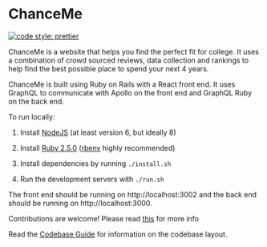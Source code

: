 # ChanceMe
[![code style: prettier](https://img.shields.io/badge/code_style-prettier-ff69b4.svg?style=flat-square)](https://github.com/prettier/prettier)

ChanceMe is a website that helps you find the perfect fit for
college. It uses a combination of crowd sourced reviews, data
collection and rankings to help find the best possible place to spend
your next 4 years.

ChanceMe is built using Ruby on Rails with a React front end. It
uses GraphQL to communicate with Apollo on the front end and GraphQL
Ruby on the back end.

To run locally:

1. Install [NodeJS](https://nodejs.org/en/) (at least version 6, but
ideally 8)

2. Install [Ruby 2.5.0](https://www.ruby-lang.org/en/)
([rbenv](https://github.com/rbenv/rbenv) highly recommended)

3. Install dependencies by running `./install.sh`

4. Run the development servers with  `./run.sh`

The front end should be running on http://localhost:3002 and the back
end should be running on http://localhost:3000.

Contributions are welcome! Please read [this](/CONTRIBUTING.md) for more info

Read the [Codebase Guide](/CODEBASE_GUIDE.md) for information on the
codebase layout.
